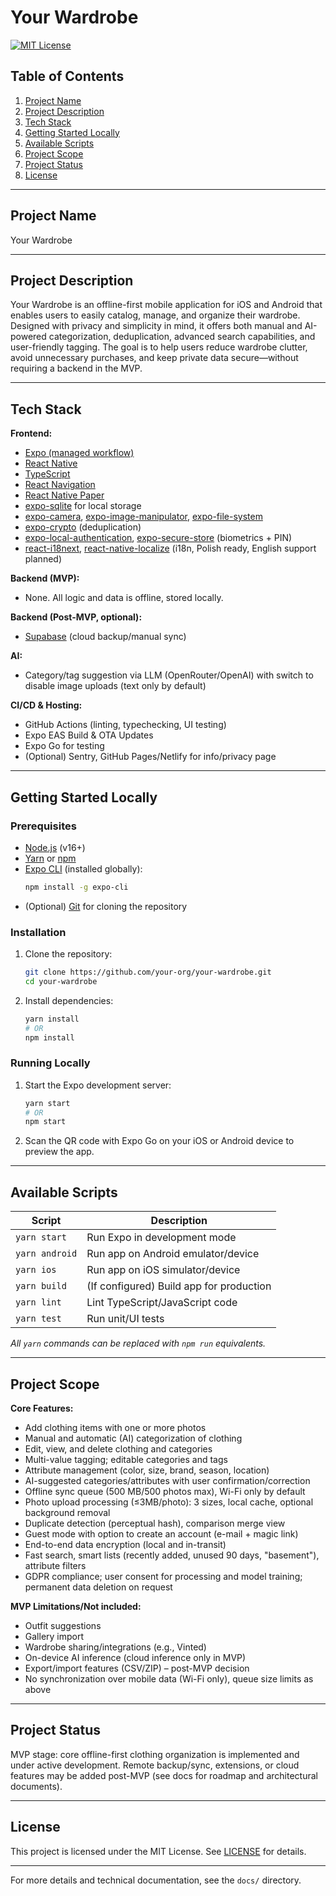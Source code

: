 # Your Wardrobe

[![MIT License](https://img.shields.io/badge/license-MIT-blue.svg)](LICENSE)

## Table of Contents

1. [Project Name](#project-name)
2. [Project Description](#project-description)
3. [Tech Stack](#tech-stack)
4. [Getting Started Locally](#getting-started-locally)
5. [Available Scripts](#available-scripts)
6. [Project Scope](#project-scope)
7. [Project Status](#project-status)
8. [License](#license)

---

## Project Name

Your Wardrobe

---

## Project Description

Your Wardrobe is an offline-first mobile application for iOS and Android that enables users to easily catalog, manage, and organize their wardrobe. Designed with privacy and simplicity in mind, it offers both manual and AI-powered categorization, deduplication, advanced search capabilities, and user-friendly tagging. The goal is to help users reduce wardrobe clutter, avoid unnecessary purchases, and keep private data secure—without requiring a backend in the MVP.

---

## Tech Stack

**Frontend:**

- [Expo (managed workflow)](https://docs.expo.dev/)
- [React Native](https://reactnative.dev/)
- [TypeScript](https://www.typescriptlang.org/)
- [React Navigation](https://reactnavigation.org/)
- [React Native Paper](https://callstack.github.io/react-native-paper/)
- [expo-sqlite](https://docs.expo.dev/versions/latest/sdk/sqlite/) for local storage
- [expo-camera](https://docs.expo.dev/versions/latest/sdk/camera/), [expo-image-manipulator](https://docs.expo.dev/versions/latest/sdk/image-manipulator/), [expo-file-system](https://docs.expo.dev/versions/latest/sdk/filesystem/)
- [expo-crypto](https://docs.expo.dev/versions/latest/sdk/crypto/) (deduplication)
- [expo-local-authentication](https://docs.expo.dev/versions/latest/sdk/local-authentication/), [expo-secure-store](https://docs.expo.dev/versions/latest/sdk/securestore/) (biometrics + PIN)
- [react-i18next](https://react.i18next.com/), [react-native-localize](https://github.com/zoontek/react-native-localize) (i18n, Polish ready, English support planned)

**Backend (MVP):**

- None. All logic and data is offline, stored locally.

**Backend (Post-MVP, optional):**

- [Supabase](https://supabase.com/) (cloud backup/manual sync)

**AI:**

- Category/tag suggestion via LLM (OpenRouter/OpenAI) with switch to disable image uploads (text only by default)

**CI/CD & Hosting:**

- GitHub Actions (linting, typechecking, UI testing)
- Expo EAS Build & OTA Updates
- Expo Go for testing
- (Optional) Sentry, GitHub Pages/Netlify for info/privacy page

---

## Getting Started Locally

### Prerequisites

- [Node.js](https://nodejs.org/) (v16+)
- [Yarn](https://classic.yarnpkg.com/) or [npm](https://www.npmjs.com/)
- [Expo CLI](https://docs.expo.dev/get-started/installation/) (installed globally):
  ```bash
  npm install -g expo-cli
  ```
- (Optional) [Git](https://git-scm.com/) for cloning the repository

### Installation

1. Clone the repository:
   ```bash
   git clone https://github.com/your-org/your-wardrobe.git
   cd your-wardrobe
   ```
2. Install dependencies:
   ```bash
   yarn install
   # OR
   npm install
   ```

### Running Locally

1. Start the Expo development server:
   ```bash
   yarn start
   # OR
   npm start
   ```
2. Scan the QR code with Expo Go on your iOS or Android device to preview the app.

---

## Available Scripts

| Script         | Description                              |
| -------------- | ---------------------------------------- |
| `yarn start`   | Run Expo in development mode             |
| `yarn android` | Run app on Android emulator/device       |
| `yarn ios`     | Run app on iOS simulator/device          |
| `yarn build`   | (If configured) Build app for production |
| `yarn lint`    | Lint TypeScript/JavaScript code          |
| `yarn test`    | Run unit/UI tests                        |

_All `yarn` commands can be replaced with `npm run` equivalents._

---

## Project Scope

**Core Features:**

- Add clothing items with one or more photos
- Manual and automatic (AI) categorization of clothing
- Edit, view, and delete clothing and categories
- Multi-value tagging; editable categories and tags
- Attribute management (color, size, brand, season, location)
- AI-suggested categories/attributes with user confirmation/correction
- Offline sync queue (500 MB/500 photos max), Wi-Fi only by default
- Photo upload processing (≤3MB/photo): 3 sizes, local cache, optional background removal
- Duplicate detection (perceptual hash), comparison merge view
- Guest mode with option to create an account (e-mail + magic link)
- End-to-end data encryption (local and in-transit)
- Fast search, smart lists (recently added, unused 90 days, "basement"), attribute filters
- GDPR compliance; user consent for processing and model training; permanent data deletion on request

**MVP Limitations/Not included:**

- Outfit suggestions
- Gallery import
- Wardrobe sharing/integrations (e.g., Vinted)
- On-device AI inference (cloud inference only in MVP)
- Export/import features (CSV/ZIP) – post-MVP decision
- No synchronization over mobile data (Wi-Fi only), queue size limits as above

---

## Project Status

MVP stage: core offline-first clothing organization is implemented and under active development. Remote backup/sync, extensions, or cloud features may be added post-MVP (see docs for roadmap and architectural documents).

---

## License

This project is licensed under the MIT License. See [LICENSE](LICENSE) for details.

---

For more details and technical documentation, see the `docs/` directory.
